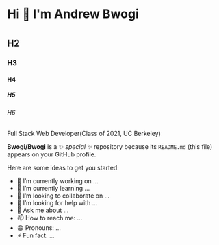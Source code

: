# Hi 👋 I'm Andrew Bwogi
# 
## H2
### H3
#### H4
##### H5
###### H6



Full Stack Web Developer(Class of 2021, UC Berkeley)

**Bwogi/Bwogi** is a ✨ _special_ ✨ repository because its `README.md` (this file) appears on your GitHub profile.

Here are some ideas to get you started:

- 🔭 I’m currently working on ...
- 🌱 I’m currently learning ...
- 👯 I’m looking to collaborate on ...
- 🤔 I’m looking for help with ...
- 💬 Ask me about ...
- 📫 How to reach me: ...
- 😄 Pronouns: ...
- ⚡ Fun fact: ...

